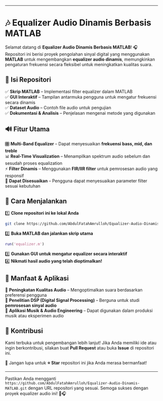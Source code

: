 

---

# 🎶 **Equalizer Audio Dinamis Berbasis MATLAB**  

Selamat datang di **Equalizer Audio Dinamis Berbasis MATLAB**! 🎧 Repositori ini berisi proyek pengolahan sinyal digital yang menggunakan **MATLAB** untuk mengembangkan **equalizer audio dinamis**, memungkinkan pengaturan frekuensi secara fleksibel untuk meningkatkan kualitas suara.  

## 📂 **Isi Repositori**  
✅ **Skrip MATLAB** – Implementasi filter equalizer dalam MATLAB  
✅ **GUI Interaktif** – Tampilan antarmuka pengguna untuk mengatur frekuensi secara dinamis  
✅ **Dataset Audio** – Contoh file audio untuk pengujian  
✅ **Dokumentasi & Analisis** – Penjelasan mengenai metode yang digunakan  

## 🔊 **Fitur Utama**  
🎛️ **Multi-Band Equalizer** – Dapat menyesuaikan **frekuensi bass, mid, dan treble**  
📊 **Real-Time Visualization** – Menampilkan spektrum audio sebelum dan sesudah proses equalization  
⚡ **Filter Dinamis** – Menggunakan **FIR/IIR filter** untuk pemrosesan audio yang responsif  
🎵 **Dapat Disesuaikan** – Pengguna dapat menyesuaikan parameter filter sesuai kebutuhan  

## 🚀 **Cara Menjalankan**  
1️⃣ **Clone repositori ini ke lokal Anda**  
   ```bash
   git clone https://github.com/AbdulFatahAmrulloh/Equalizer-Audio-Dinamis-MATLAB.git
   ```  
2️⃣ **Buka MATLAB dan jalankan skrip utama**  
   ```matlab
   run('equalizer.m')
   ```  
3️⃣ **Gunakan GUI untuk mengatur equalizer secara interaktif**  
4️⃣ **Nikmati hasil audio yang telah dioptimalkan!**  

## 🎯 **Manfaat & Aplikasi**  
🔹 **Peningkatan Kualitas Audio** – Mengoptimalkan suara berdasarkan preferensi pengguna  
🔹 **Penelitian DSP (Digital Signal Processing)** – Berguna untuk studi **pemrosesan sinyal audio**  
🔹 **Aplikasi Musik & Audio Engineering** – Dapat digunakan dalam produksi musik atau eksperimen audio  

## 🤝 **Kontribusi**  
Kami terbuka untuk pengembangan lebih lanjut! Jika Anda memiliki ide atau ingin berkontribusi, silakan buat **Pull Request** atau buka **Issue** di repositori ini.  

📢 Jangan lupa untuk **⭐ Star** repositori ini jika Anda merasa bermanfaat!  

---

Pastikan Anda mengganti `https://github.com/AbdulFatahAmrulloh/Equalizer-Audio-Dinamis-MATLAB.git` dengan URL repositori yang sesuai. Semoga sukses dengan proyek equalizer audio ini! 🚀🎧
